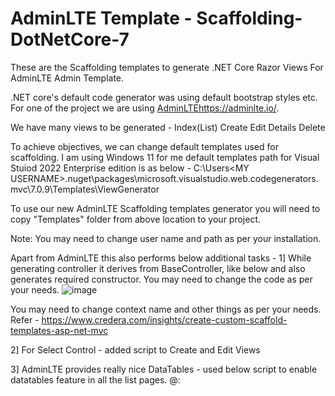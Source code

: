 # AdminLTE Template - Scaffolding-DotNetCore-7
These are the Scaffolding templates to generate .NET Core Razor Views For AdminLTE Admin Template.

.NET core's default code generator was using default bootstrap styles etc. For one of the project we are using [AdminLTE](https://adminlte.io/)https://adminlte.io/.

We have many views to be generated - 
Index(List)
Create
Edit
Details
Delete

To achieve objectives, we can change default templates used for scaffolding.  I am using Windows 11 for me default templates path for Visual Stuiod 2022 Enterprise edition is as below - 
C:\Users\<MY USERNAME>\.nuget\packages\microsoft.visualstudio.web.codegenerators.mvc\7.0.9\Templates\ViewGenerator

To use our new AdminLTE Scaffolding templates generator you will need to copy "Templates" folder from above location to your project.

Note: You may need to change user name and path as per your installation.

Apart from AdminLTE this also performs below additional tasks - 
1] While generating controller it derives from BaseController, like below and also generates required constructor. You may need to change the code as per your needs.
![image](https://github.com/udkadam/AdminLTE-Scaffolding-DotNetCore-7/assets/306496/3ce17fbb-7e6a-4486-a9b9-8dc4cb248d1f)

You may need to change context name and other things as per your needs. Refer - https://www.credera.com/insights/create-custom-scaffold-templates-asp-net-mvc

2] For Select Control - added script to Create and Edit Views

<script>
    $(document).ready(function() {
            $('select').select2();
    });
</script>

3] AdminLTE provides really nice DataTables - used below script to enable datatables feature in all the list pages.
@:<script>
    @:$(function () {
        @:$(".table").DataTable({"responsive": true, "lengthChange": false, "autoWidth": false,"buttons": ["copy", "csv", "excel", "pdf", "print", "colvis"]}).buttons().container().appendTo('#example1_wrapper .col-md-6:eq(0)');      
    @:});
@:</script>



